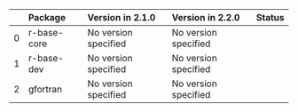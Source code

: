 |    | Package     | Version in 2.1.0     | Version in 2.2.0     | Status   |
|---:|:------------|:---------------------|:---------------------|:---------|
|  0 | r-base-core | No version specified | No version specified |          |
|  1 | r-base-dev  | No version specified | No version specified |          |
|  2 | gfortran    | No version specified | No version specified |          |